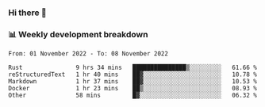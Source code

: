 ### Hi there 👋

### 📊 Weekly development breakdown
<!--START_SECTION:waka-->

```text
From: 01 November 2022 - To: 08 November 2022

Rust               9 hrs 34 mins   ███████████████▒░░░░░░░░░   61.66 %
reStructuredText   1 hr 40 mins    ██▓░░░░░░░░░░░░░░░░░░░░░░   10.78 %
Markdown           1 hr 37 mins    ██▓░░░░░░░░░░░░░░░░░░░░░░   10.53 %
Docker             1 hr 23 mins    ██▒░░░░░░░░░░░░░░░░░░░░░░   08.93 %
Other              58 mins         █▓░░░░░░░░░░░░░░░░░░░░░░░   06.32 %
```

<!--END_SECTION:waka-->
